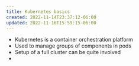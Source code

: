 ```yaml
---
title: Kubernetes basics
created: 2022-11-14T23:37:12-06:00
updated: 2022-11-16T15:59:15-06:00
---
```


- Kubernetes is a container orchestration platform
- Used to manage groups of components in pods
- Setup of a full cluster can be quite involved
- 